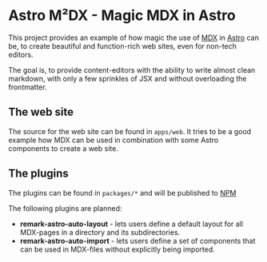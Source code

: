 # Astro M²DX - Magic MDX in Astro

This project provides an example of how magic the use of [MDX](https://mdxjs.com) in [Astro](https://astro.build) can be, to create beautiful and function-rich web sites, even for non-tech editors.

The goal is, to provide content-editors with the ability to write almost clean markdown, with only a few sprinkles of JSX and without overloading the frontmatter.

## The web site

The source for the web site can be found in `apps/web`. It tries to be a good example how MDX can be used in combination with some Astro components to create a web site.

## The plugins

The plugins can be found in `packages/*` and will be published to [NPM](https://www.npmjs.com/org/astro-m2dx)

The following plugins are planned:

- **remark-astro-auto-layout** - lets users define a default layout for all MDX-pages in a directory and its subdirectories.
- **remark-astro-auto-import** - lets users define a set of components that can be used in MDX-files without explicitly being imported.
